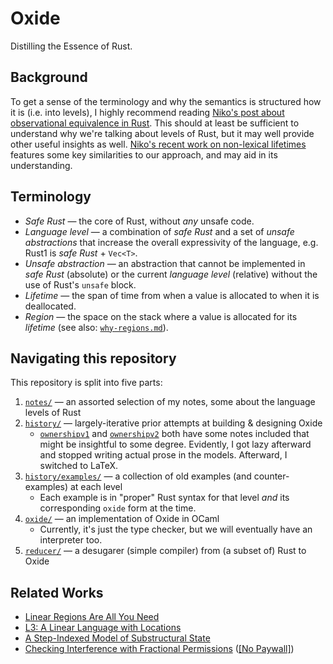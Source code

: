 # Oxide

Distilling the Essence of Rust.

## Background

To get a sense of the terminology and why the semantics is structured how it is (i.e. into levels),
I highly recommend reading [Niko's post about observational equivalence in Rust][obseq]. This should
at least be sufficient to understand why we're talking about levels of Rust, but it may well provide
other useful insights as well. [Niko's recent work on non-lexical lifetimes][nll] features some key
similarities to our approach, and may aid in its understanding.

## Terminology

- _Safe Rust_ — the core of Rust, without _any_ unsafe code.
- _Language level_ — a combination of _safe Rust_ and a set of _unsafe abstractions_ that increase
  the overall expressivity of the language, e.g. Rust1 is _safe Rust_ + `Vec<T>`.
- _Unsafe abstraction_ — an abstraction that cannot be implemented in _safe Rust_ (absolute) or the
  current _language level_ (relative) without the use of Rust's `unsafe` block.
- _Lifetime_ — the span of time from when a value is allocated to when it is deallocated.
- _Region_ — the space on the stack where a value is allocated for its _lifetime_ (see also:
  [`why-regions.md`](notes/why-regions.md)).

## Navigating this repository

This repository is split into five parts:

1. [`notes/`](notes/) — an assorted selection of my notes, some about the language levels of Rust
2. [`history/`](history/) — largely-iterative prior attempts at building & designing Oxide
    - [`ownershipv1`](history/ownershipv1.md) and [`ownershipv2`](history/ownershipv2.md) both have
      some notes included that might be insightful to some degree. Evidently, I got lazy afterward
      and stopped writing actual prose in the models. Afterward, I switched to LaTeX.
3. [`history/examples/`](history/examples/) — a collection of old examples (and counter-examples) at each level
    - Each example is in "proper" Rust syntax for that level _and_ its corresponding `oxide` form at the time.
4. [`oxide/`](oxide/) — an implementation of Oxide in OCaml
    - Currently, it's just the type checker, but we will eventually have an interpreter too.
5. [`reducer/`](reducer/) — a desugarer (simple compiler) from (a subset of) Rust to Oxide


## Related Works

- [Linear Regions Are All You Need][linrgn]
- [L3: A Linear Language with Locations][linloc]
- [A Step-Indexed Model of Substructural State][substruct]
- [Checking Interference with Fractional Permissions][fracperm] ([[No Paywall]][fracperm-cc])

[obseq]: http://smallcultfollowing.com/babysteps/blog/2016/10/02/observational-equivalence-and-unsafe-code/
[nll]: http://smallcultfollowing.com/babysteps/blog/2018/04/27/an-alias-based-formulation-of-the-borrow-checker/
[linrgn]: http://www.ccs.neu.edu/home/amal/papers/linrgn.pdf
[linloc]: http://www.ccs.neu.edu/home/amal/papers/linloc-techrpt.pdf
[substruct]: http://www.ccs.neu.edu/home/amal/papers/substruct.pdf
[fracperm]: https://link.springer.com/content/pdf/10.1007%2F3-540-44898-5_4.pdf
[fracperm-cc]: https://commie.club/papers/boyland03:frac-permissions.pdf
